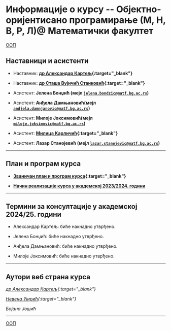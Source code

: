 # Информације о курсу -- Објектно-оријентисано програмирање  (М, Н, В, Р, Л)@ Математички факултет

[ООП](../README.md)

## Наставници и асистенти  

* Наставник: **[др Александар Картељ](https://poincare.matf.bg.ac.rs/~aleksandar.kartelj/){:target="_blank"}**

* Наставник: **[др Сташа Вујичић Станковић](http://poincare.matf.bg.ac.rs/~stasa.vujicic.stankovic/){:target="_blank"}**



* Асистент: **Јелена Бонџић (мејл <code>jelena.bondzic@matf.bg.ac.rs</code>)**
* Асистент: **Анђела Дамњановић(мејл <code>andjela.damnjanovic@matf.bg.ac.rs</code>)**
* Асистент: **Милоје Јоксимовић(мејл <code>miloje.joksimovic@matf.bg.ac.rs</code>)**
* Асистент: **[Милица Карличић](http://www.matf.bg.ac.rs/p/milica-karlicic/pocetna/){:target="_blank"}**
* Асистент: **Лазар Станојевић (мејл <code>lazar.stanojevic@matf.bg.ac.rs</code>)**

---

## План и програм курса

* **[Званичан план и програм курса](http://www.math.rs/files/RM04_-_Objektno_orijentisano_programiranje.pdf){:target="_blank"}**

* **[Начин реализације курса у академској 2023/2024. години](Nacin-realizacije-kursa.md)**

---

## Термини за консултације у академској 2024/25. години

* Александар Картељ: биће накнадно утврђено.

* Јелена Бонџић: биће накнадно утврђено.
  
* Анђела Дамњановић: биће накнадно утврђено.
  
* Милоје Јоксимовић: биће накнадно утврђено.

---

## Аутори веб страна курса

  *[др Александар Картељ](https://poincare.matf.bg.ac.rs/~aleksandar.kartelj/){:target="_blank"}*

  *[Невена Ћирић](http://poincare.matf.bg.ac.rs/~nevena.ciric){:target="_blank"}*

  *Бојана Јошић*

---

[ООП](../README.md)
